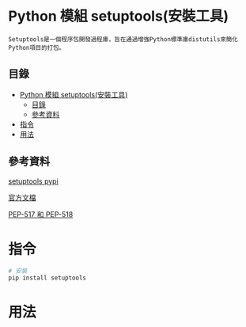 # Python 模組 setuptools(安裝工具)

```
Setuptools是一個程序包開發過程庫，旨在通過增強Python標準庫distutils來簡化Python項目的打包。
```

## 目錄

- [Python 模組 setuptools(安裝工具)](#python-模組-setuptools安裝工具)
	- [目錄](#目錄)
	- [參考資料](#參考資料)
- [指令](#指令)
- [用法](#用法)

## 參考資料

[setuptools pypi](https://pypi.org/project/setuptools/)

[官方文檔](https://setuptools.pypa.io/en/latest/)

[PEP-517 和 PEP-518](https://bernat.tech/posts/pep-517-518/)

# 指令

```bash
# 安裝
pip install setuptools
```

# 用法

```Python
```

